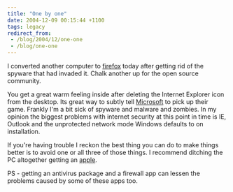```yaml
---
title: "One by one"
date: 2004-12-09 00:15:44 +1100
tags: legacy
redirect_from:
 - /blog/2004/12/one-one
 - /blog/one-one
---
```


I converted another computer to <a href="http://www.mozilla.org/products/firefox/">firefox</a> today after getting rid of the spyware that had invaded it. Chalk another up for the open source community.



You get a great warm feeling inside after deleting the Internet Explorer icon from the desktop. Its great way to subtly tell <a href="http://www.microsoft.com">Microsoft</a> to pick up their game. Frankly I'm a bit sick of spyware and malware and zombies. In my opinion the biggest problems with internet security at this point in time is IE, Outlook and the unprotected network mode Windows defaults to on installation.



If you're having trouble I reckon the best thing you can do to make things better is to avoid one or all three of those things. I recommend ditching the PC altogether getting an <a href="http://www.apple.com">apple</a>.



PS - getting an antivirus package and a firewall app can lessen the problems caused by some of these apps too.

